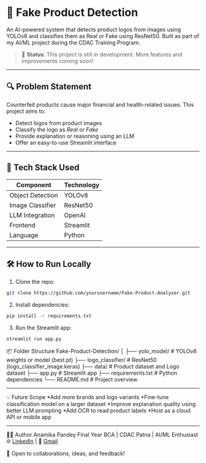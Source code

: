 # 🧠 Fake Product Detection

An AI-powered system that detects product logos from images using YOLOv8 and classifies them as Real or Fake using ResNet50. Built as part of my AI/ML project during the CDAC Training Program.
> 🚧 **Status**: This project is still in development. More features and improvements coming soon!

---

## 🔍 Problem Statement

Counterfeit products cause major financial and health-related issues. This project aims to:
- Detect logos from product images
- Classify the logo as *Real* or *Fake*
- Provide explanation or reasoning using an LLM
- Offer an easy-to-use Streamlit interface

---

## 🚀 Tech Stack Used

| Component        | Technology         |
|------------------|--------------------|
| Object Detection | YOLOv8             |
| Image Classifier | ResNet50           |
| LLM Integration  | OpenAI             |
| Frontend         | Streamlit          |
| Language         | Python             |

---

## 🛠 How to Run Locally

1. Clone the repo:
```bash
git clone https://github.com/yourusername/Fake-Product-Analyzer.git
```
2. Install dependencies:
```bash
pip install -r requirements.txt
```
3. Run the Streamlit app:
```bash
streamlit run app.py
```

📦 Folder Structure
Fake-Product-Detection/
│
├── yolo_model/            # YOLOv8 weights or model (best.pt)
├── logo_classifier/       # ResNet50 (logo_classifier_image.keras)
├── data/                  # Product dataset and Logo dataset
├── app.py                 # Streamlit app
├── requirements.txt       # Python dependencies
└── README.md              # Project overview

---

💡 Future Scope
*Add more brands and logo variants
*Fine-tune classification model on a larger dataset
*Improve explanation quality using better LLM prompting
*Add OCR to read product labels
*Host as a cloud API or mobile app

---

🙋‍♀️ Author
Anamika Pandey
Final Year BCA | CDAC Patna | AI/ML Enthusiast
🌐 [LinkedIn](https://www.linkedin.com/in/anamika-pandey-ana/) | 🧠 [Gmail](anamika221105@gmail.com)

💬 Open to collaborations, ideas, and feedback!
